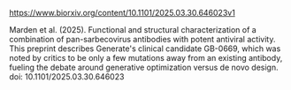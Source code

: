 https://www.biorxiv.org/content/10.1101/2025.03.30.646023v1

Marden et al. (2025). Functional and structural characterization of a combination of pan-sarbecovirus antibodies with potent antiviral activity.
This preprint describes Generate's clinical candidate GB-0669, which was noted by critics to be only a few mutations away from an existing antibody, fueling the debate around generative optimization versus de novo design.
doi: 10.1101/2025.03.30.646023
